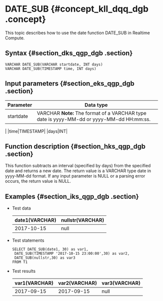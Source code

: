 # DATE\_SUB {#concept_kll_dqq_dgb .concept}

This topic describes how to use the date function DATE\_SUB in Realtime Compute.

## Syntax {#section_dks_qgp_dgb .section}

```
VARCHAR DATE_SUB(VARCHAR startdate, INT days)
VARCHAR DATE_SUB(TIMESTAMP time, INT days)
```

## Input parameters {#section_eks_qgp_dgb .section}

|Parameter|Data type|
|---------|---------|
|startdate|VARCHAR **Note:** The format of a VARCHAR type date is yyyy-MM-dd or yyyy-MM-dd HH:mm:ss.

 |
|time|TIMESTAMP|
|days|INT|

## Function description {#section_hks_qgp_dgb .section}

This function subtracts an interval \(specified by days\) from the specified date and returns a new date. The return value is a VARCHAR type date in yyyy-MM-dd format. If any input parameter is NULL or a parsing error occurs, the return value is NULL.

## Examples {#section_iks_qgp_dgb .section}

-   Test data

    |date1\(VARCHAR\)|nullstr\(VARCHAR\)|
    |----------------|------------------|
    |2017-10-15|null|

-   Test statements

    ```
    SELECT DATE_SUB(date1, 30) as var1,
     DATE_SUB(TIMESTAMP '2017-10-15 23:00:00',30) as var2,
     DATE_SUB(nullstr,30) as var3
    FROM T1
    ```

-   Test results

    |var1\(VARCHAR\)|var2\(VARCHAR\)|var3\(VARCHAR\)|
    |---------------|---------------|---------------|
    |2017-09-15|2017-09-15|null|


